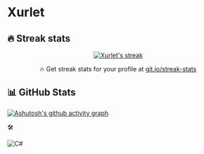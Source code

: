 

<!--
**Xurlet/Xurlet** is a ✨ _special_ ✨ repository because its `README.md` (this file) appears on your GitHub profile.

Here are some ideas to get you started:

- 🔭 I’m currently working on ...
- 🌱 I’m currently learning ...
- 👯 I’m looking to collaborate on ...
- 🤔 I’m looking for help with ...
- 💬 Ask me about ...
- 📫 How to reach me: ...
- 😄 Pronouns: ...
- ⚡ Fun fact: ...
-->
# Xurlet
## 🔥 Streak stats
<!-- GitHub Readme Streak Stats - https://github.com/DenverCoder1/github-readme-streak-stats -->
<p align="center">
  <a href="https://github.com/Xurlet/github-readme-streak-stats">
    <img title="🔥 Get streak stats for your profile at git.io/streak-stats" alt="Xurlet's streak" src="https://streak-stats.demolab.com/?user=Xurlet&theme=monokai-metallian&hide_border=true"/>
  </a>
  <p align="center">🔥 Get streak stats for your profile at <a href="https://git.io/streak-stats">git.io/streak-stats</a></p>
</p>

## 📊 GitHub Stats

[![Ashutosh's github activity graph](https://activity-graph.herokuapp.com/graph?username=Xurlet&theme=react-dark)](https://github.com/Xurlet/github-readme-activity-graph)

<!-- https://github.com/ashutosh00710/github-readme-activity-graph -->

🛠️ 

![C#](https://img.shields.io/badge/c%23-%23239120.svg?style=for-the-badge&logo=c-sharp&logoColor=white)

